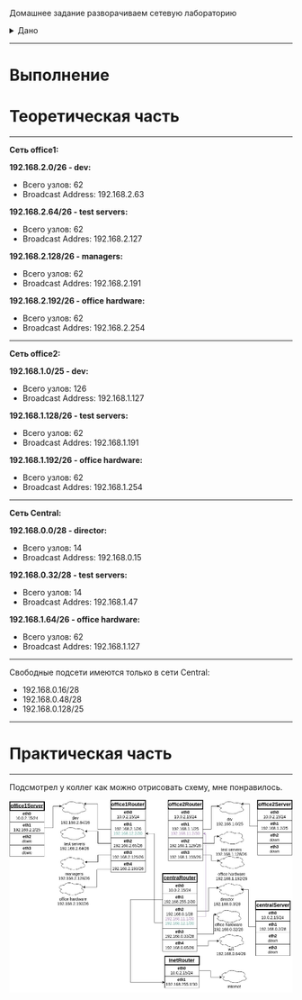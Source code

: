 Домашнее задание
разворачиваем сетевую лабораторию
<details>
<summary> Дано </summary> 
  
# otus-linux
Vagrantfile - для стенда урока 9 - Network
https://github.com/erlong15/otus-linux/tree/network

(ветка network)

Vagrantfile с начальным построением сети
- inetRouter
- centralRouter
- centralServer

тестировалось на virtualbox

# Планируемая архитектура
построить следующую архитектуру

Сеть office1
- 192.168.2.0/26 - dev
- 192.168.2.64/26 - test servers
- 192.168.2.128/26 - managers
- 192.168.2.192/26 - office hardware

Сеть office2
- 192.168.1.0/25 - dev
- 192.168.1.128/26 - test servers
- 192.168.1.192/26 - office hardware


Сеть central
- 192.168.0.0/28 - directors
- 192.168.0.32/28 - office hardware
- 192.168.0.64/26 - wifi

```
Office1 ---\
-----> Central --IRouter --> internet
Office2----/
```
Итого должны получится следующие сервера
- inetRouter
- centralRouter
- office1Router
- office2Router
- centralServer
- office1Server
- office2Server

# Теоретическая часть
- Найти свободные подсети
- Посчитать сколько узлов в каждой подсети, включая свободные
- Указать broadcast адрес для каждой подсети
- проверить нет ли ошибок при разбиении

# Практическая часть
- Соединить офисы в сеть согласно схеме и настроить роутинг
- Все сервера и роутеры должны ходить в инет черз inetRouter
- Все сервера должны видеть друг друга
- у всех новых серверов отключить дефолт на нат (eth0), который вагрант поднимает для связи
- при нехватке сетевых интервейсов добавить по несколько адресов на интерфейс
</details>


______________________________________________________
# Выполнение

# Теоретическая часть

______________________________________________________
**Сеть office1:**

**192.168.2.0/26 - dev:**
- Всего узлов: 62
- Broadcast Address: 192.168.2.63

**192.168.2.64/26 - test servers:**
- Всего узлов: 62
- Broadcast Addres: 192.168.2.127

**192.168.2.128/26 - managers:**
- Всего узлов: 62
- Broadcast Addres: 192.168.2.191

**192.168.2.192/26 - office hardware:**
- Всего узлов: 62
- Broadcast Addres: 192.168.2.254
______________________________________________________
**Сеть office2:**

**192.168.1.0/25 - dev:**
- Всего узлов: 126
- Broadcast Address: 192.168.1.127

**192.168.1.128/26 - test servers:**
- Всего узлов: 62
- Broadcast Addres: 192.168.1.191

**192.168.1.192/26 - office hardware:**
- Всего узлов: 62
- Broadcast Addres: 192.168.1.254
______________________________________________________
**Сеть Central:**

**192.168.0.0/28 - director:**
- Всего узлов: 14 
- Broadcast Address: 192.168.0.15

**192.168.0.32/28 - test servers:**
- Всего узлов: 14
- Broadcast Addres: 192.168.1.47

**192.168.1.64/26 - office hardware:**
- Всего узлов: 62
- Broadcast Addres: 192.168.1.127
______________________________________________________

Свободные подсети имеются только в сети Central: 
- 192.168.0.16/28
- 192.168.0.48/28
- 192.168.0.128/25
___________________________________________________________________

# Практическая часть

______________________________________________________
Подсмотрел у коллег как можно отрисовать схему, мне понравилось. 

<img src="Image/Block2Task1.jpg" />



